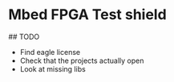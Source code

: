 # Mbed FPGA Test shield

## TODO
* Find eagle license
* Check that the projects actually open
* Look at missing libs